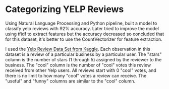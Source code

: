 # Categorizing YELP Reviews
Using Natural Language Processing and Python pipeline, built a model to classify yelp reviews with 92% accuracy. Later tried to improve the model using tfidf to extract features but the accuracy decreased so concluded that for this dataset, it's better to use the CountVectorizer for feature extraction.

I used the [Yelp Review Data Set from Kaggle](https://www.kaggle.com/c/yelp-recsys-2013).
Each observation in this dataset is a review of a particular business by a particular user.
The "stars" column is the number of stars (1 through 5) assigned by the reviewer to the business. The "cool" column is the number of "cool" votes this review received from other Yelp users. All reviews start with 0 "cool" votes, and there is no limit to how many "cool" votes a review can receive. The "useful" and "funny" columns are similar to the "cool" column.


